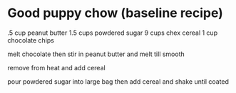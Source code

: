 # Good puppy chow (baseline recipe)

.5 cup peanut butter 
1.5 cups powdered sugar 
9 cups chex cereal 
1 cup chocolate chips 

melt chocolate then stir in peanut butter and melt till smooth 

remove from heat and add cereal 

pour powdered sugar into large bag then add cereal and shake until coated 
